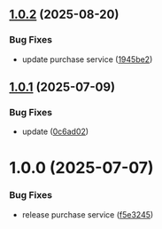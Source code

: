 ## [1.0.2](https://github.com/KhanhTQ-Organization/com.ktgame.services.iap/compare/v1.0.1...v1.0.2) (2025-08-20)


### Bug Fixes

* update purchase service ([1945be2](https://github.com/KhanhTQ-Organization/com.ktgame.services.iap/commit/1945be28949c111684b87a5ae6daf01dbf6e49e9))

## [1.0.1](https://github.com/KhanhTQ-Organization/com.ktgame.services.iap/compare/v1.0.0...v1.0.1) (2025-07-09)


### Bug Fixes

* update ([0c6ad02](https://github.com/KhanhTQ-Organization/com.ktgame.services.iap/commit/0c6ad0293f7668f23377eaca5b43259cc652c341))

# 1.0.0 (2025-07-07)


### Bug Fixes

* release purchase service ([f5e3245](https://github.com/KhanhTQ-Organization/com.ktgame.services.iap/commit/f5e3245343e9ebe4e6c45cb5d1f5ebfa343d3522))
